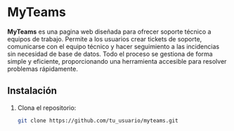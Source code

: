 # MyTeams

**MyTeams** es una pagina web diseñada para ofrecer soporte técnico a equipos de trabajo. Permite a los usuarios crear tickets de soporte, comunicarse con el equipo técnico y hacer seguimiento a las incidencias sin necesidad de base de datos. Todo el proceso se gestiona de forma simple y eficiente, proporcionando una herramienta accesible para resolver problemas rápidamente.
## Instalación

1. Clona el repositorio:

   ```bash
   git clone https://github.com/tu_usuario/myteams.git
